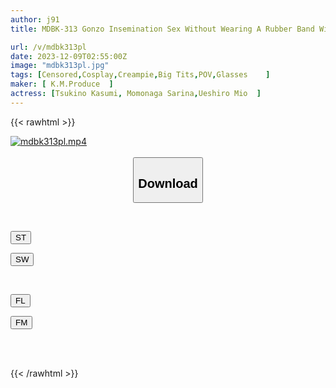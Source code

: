 ```yaml
---
author: j91
title: MDBK-313 Gonzo Insemination Sex Without Wearing A Rubber Band With A Sensitive Big-breasted Obedient Pussy On The Condition That She Wears A Mask

url: /v/mdbk313pl
date: 2023-12-09T02:55:00Z
image: "mdbk313pl.jpg"
tags: [Censored,Cosplay,Creampie,Big Tits,POV,Glasses	 ]
maker: [ K.M.Produce  ]
actress: [Tsukino Kasumi, Momonaga Sarina,Ueshiro Mio  ]
---
```



{{< rawhtml >}}

<div class="video" data-videoid="ZaxZGj7wXZSo7e">
    <a href="javascript:;">
        <img src="/v/mdbk313pl/mdbk313pl.jpg" width="WIDTH" height="HEIGHT" alt="mdbk313pl.mp4" loading="lazy">
    </a>
</div>

<script type="text/javascript" src="https://j91.asia/asset/on-demand-st.js"></script>

<br>
  <link rel="stylesheet" href="https://j91.asia/asset/bs5.css">
  
  <center>
  <button class="btn btn-primary" type="button" data-bs-toggle="collapse" data-bs-target=".multi-collapse" aria-expanded="false" aria-controls="multiCollapseExample1 multiCollapseExample2"><h2>Download</h2></button></center>
</p>
<div class="row">
  <div class="col">
    <div class="collapse multi-collapse" id="multiCollapseExample1">
      <div class="card card-body">
	      	      <br>
<div class="buttons">  
<p><a href="https://streamtape.to/v/ZaxZGj7wXZSo7e" target="_blank"><button class="btn-hover color-3"><i class="fa fa-download"></i> ST</button></a></p>
<p><a href="https://flaswish.com/xqpoacbjgv1n" target="_blank"><button class="btn-hover color-2"><i class="fa fa-download"></i> SW</button></a></p></div>
    </div>
  </div>
</div>
  <div class="col">
    <div class="collapse multi-collapse" id="multiCollapseExample2">
      <div class="card card-body">
	      <br>
<div class="buttons">
<p><a href="javascript:;" target="_blank"><button class="btn-hover color-9"><i class="fa fa-download"></i> FL</button></a></p>
<p><a href="javascript:;" target="_blank"><button class="btn-hover color-8"><i class="fa fa-download"></i> FM</button></a></p></div>
<br><br>
      </div>
    </div>
  </div>
</div>

{{< /rawhtml >}}
